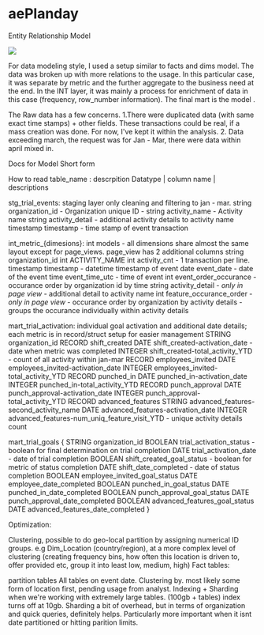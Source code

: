 # aePlanday



Entity Relationship Model 

[![](https://mermaid.ink/img/pako:eNrdV1GPojAQ_iuE5_UP8OatZGNyp4lLLtmEpGnKiE2g5crgxVv971eoFKGirPd0-mJh5vtmvmGmhU-fyQT8wAe14DRVNI-Fp38lpoQy5HuOB5JQpN6nMRij4iL1pEqp4H8ocikITxy7xQuaw7g1AaQ86-zIcyiR5kW3MsaT-eMCSQ6ahJFyx7f4lcw01pu_Rsufy-iDrOY_wr7J5sQEdhYtHzzYg45bL_uZng31klTI-nzGJlUCikjGKkUFgzExkBeZPAA8i56iEmxHuHguPbQolNzT7GlU0RTInsPv_1NQ67IFipWCzmzce6pzqnQExWlmtrZG16Xs92izXL3FOKp7E76uN4sYm32HMKWDwhVzO8ml7n5dh2suTTNBoh1GbLbRXDtN9rXChJxFl53LYh6Fg_RmndZB3ZerKHwLN0N_lNhWqH6GH9FiyO_omxDDxdyP0y_EhCADwMQIzWOYym6cbzG3XeQ8plkJTIqEjJyLJiMXdT8xFyOqnFSC_2rv6AkvOXZ5uhORSpqVXxqGb-v193C-inE4UkSf2Vg5Xem49dVYul43NnmNEBrHmoUwqdsLepNm-drOaxvvFqX1vcvaNcMtvguvaYy2ee-ydp53mZ3-uEXuOl_j1w1kFmOvi8fjbHY8ui9rgQdCX-1aoilI-2b0CNi-hjwOtmf-QxT2gB2indqcDNiZysCjaaog7U6ba8V5CG2r8w9oW57HOGx9psMdl6MDvTjhA09_YoDKuYDSf_FzvaQ80d88zW4X-7gDvQ_7gV4msKVVhrEfi5N2pRXK94NgfoCqghdfySrd-cFWh9RXVVFPxvmz6Xz39BfOzIcm?type=png)](https://mermaid.live/edit#pako:eNrdV1GPojAQ_iuE5_UP8OatZGNyp4lLLtmEpGnKiE2g5crgxVv971eoFKGirPd0-mJh5vtmvmGmhU-fyQT8wAe14DRVNI-Fp38lpoQy5HuOB5JQpN6nMRij4iL1pEqp4H8ocikITxy7xQuaw7g1AaQ86-zIcyiR5kW3MsaT-eMCSQ6ahJFyx7f4lcw01pu_Rsufy-iDrOY_wr7J5sQEdhYtHzzYg45bL_uZng31klTI-nzGJlUCikjGKkUFgzExkBeZPAA8i56iEmxHuHguPbQolNzT7GlU0RTInsPv_1NQ67IFipWCzmzce6pzqnQExWlmtrZG16Xs92izXL3FOKp7E76uN4sYm32HMKWDwhVzO8ml7n5dh2suTTNBoh1GbLbRXDtN9rXChJxFl53LYh6Fg_RmndZB3ZerKHwLN0N_lNhWqH6GH9FiyO_omxDDxdyP0y_EhCADwMQIzWOYym6cbzG3XeQ8plkJTIqEjJyLJiMXdT8xFyOqnFSC_2rv6AkvOXZ5uhORSpqVXxqGb-v193C-inE4UkSf2Vg5Xem49dVYul43NnmNEBrHmoUwqdsLepNm-drOaxvvFqX1vcvaNcMtvguvaYy2ee-ydp53mZ3-uEXuOl_j1w1kFmOvi8fjbHY8ui9rgQdCX-1aoilI-2b0CNi-hjwOtmf-QxT2gB2indqcDNiZysCjaaog7U6ba8V5CG2r8w9oW57HOGx9psMdl6MDvTjhA09_YoDKuYDSf_FzvaQ80d88zW4X-7gDvQ_7gV4msKVVhrEfi5N2pRXK94NgfoCqghdfySrd-cFWh9RXVVFPxvmz6Xz39BfOzIcm)


For data modeling style, I used a setup similar to facts and dims model. The data was broken up with more relations to the usage. In this particular case, it was separate by metric and the further aggregate to the business need at the end. In the INT layer, it was mainly a process for enrichment of data in this case (frequency, row_number information). The final mart is the model . 

The Raw data has a few concerns. 
 1.There were duplicated data (with same exact time stamps) +  other fields. These transactions could be real, if a mass creation was done. For now, I've kept it within the analysis. 
 2. Data exceeding march, the request was for Jan - Mar, there were data within april mixed in.

Docs for Model Short form 

How to read
table_name : descrpition
    Datatype | column name | descriptions



stg_trial_events: staging layer only cleaning and filtering to jan - mar. 
    string organization_id - Organization unique ID - 
    string activity_name - Activity name
    string activity_detail - additional activity details to activity name
    timestamp timestamp - time stamp of event transaction
    

int_metric_{dimesions}: int models - all dimensions share almost the same layout except for page_views. page_view has 2 additional columns
    string organization_id
    int ACTIVITY_NAME
    int activity_cnt - 1 transaction per line. 
    timestamp timestamp - datetime timestamp of event
    date event_date - date of the event
    time event_time_utc - time of event
    int event_order_occurance - occurance order by organization id by time
    string activity_detail - *only in page view* -  additional detail to activity name
    int feature_occurance_order - *only in page view* - occurance order by organization by activity details - groups the occurance individually within activity details
    
mart_trial_activation: individual goal activation and additional date details; each metric is in record/struct setup for easier management
    STRING	organization_id
    RECORD	shift_created
    DATE	shift_created-activation_date - date when metric was completed
    INTEGER	shift_created-total_activity_YTD - count of all activity within jan-mar
    RECORD	employees_invited
    DATE	employees_invited-activation_date
    INTEGER	employees_invited-total_activity_YTD
    RECORD	punched_in
    DATE	punched_in-activation_date
    INTEGER	punched_in-total_activity_YTD
    RECORD	punch_approval
    DATE	punch_approval-activation_date
    INTEGER	punch_approval-total_activity_YTD
    RECORD	advanced_features
    STRING	advanced_features-second_activity_name
    DATE	advanced_features-activation_date
    INTEGER	advanced_features-num_uniq_feature_visit_YTD - unique activity details count 

  
mart_trial_goals {
      STRING	organization_id
      BOOLEAN	trial_activation_status - boolean for final determination on trial completion 
      DATE	trial_activation_date - date of trial completion
      BOOLEAN	shift_created_goal_status - boolean for metric of status completion
      DATE	shift_date_completed - date of status completion
      BOOLEAN	employee_invited_goal_status
      DATE	employee_date_completed
      BOOLEAN	punched_in_goal_status
      DATE	punched_in_date_completed
      BOOLEAN	punch_approval_goal_status
      DATE	punch_approval_date_completed
      BOOLEAN	advanced_features_goal_status
      DATE	advanced_features_date_completed
  }

  
Optimization:

Clustering, possible to do geo-local partition by assigning numerical ID groups. e.g Dim_Location (country/region), at a more complex level of clustering (creating frequency bins, how often this location is driven to, offer provided etc, group it into least low, medium, high)
Fact tables:

partition tables All tables on event date.
Clustering by. most likely some form of location first, pending usage from analyst.
Indexing + Sharding when we're working with extremely large tables. (100gb + tables) index turns off at 10gb. Sharding a bit of overhead, but in terms of organization and quick queries, definitely helps. Particularly more important when it isnt date partitioned or hitting parition limits.

